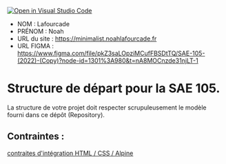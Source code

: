 [![Open in Visual Studio Code](https://classroom.github.com/assets/open-in-vscode-c66648af7eb3fe8bc4f294546bfd86ef473780cde1dea487d3c4ff354943c9ae.svg)](https://classroom.github.com/online_ide?assignment_repo_id=9708412&assignment_repo_type=AssignmentRepo)
- NOM : Lafourcade 
- PRÉNOM : Noah
- URL du site : https://minimalist.noahlafourcade.fr
- URL FIGMA : https://www.figma.com/file/pkZ3saLOpziMCufFBSDtTQ/SAE-105-(2022)-(Copy)?node-id=1301%3A980&t=nA8MOCnzde31njLT-1

# Structure de départ pour la SAE 105.

La structure de votre projet doit respecter scrupuleusement le modèle fourni dans ce dépôt (Repository).

## Contraintes :
[contraites d'intégration HTML / CSS / Alpine](https://moodle.univ-fcomte.fr/mod/page/view.php?id=645799)
